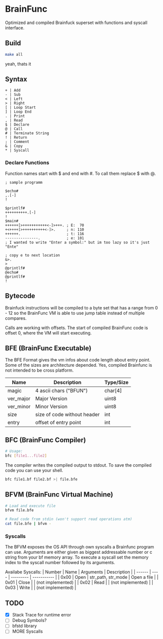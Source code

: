 # BrainFunc

Optimized and compiled Brainfuck superset with functions and syscall interface.


## Build

```sh
make all
```

yeah, thats it


## Syntax

```
+ | Add
- | Sub
< | Left
> | Right
[ | Loop Start
] | Loop End
. | Print
, | Read
$ | Declare
@ | Call
# | Terminate String
! | Return
; | Comment
& | Copy
* | Syscall
```


### Declare Functions

Function names start with $ and end with #.
To call them replace $ with @.

```bf
; sample programm

$echo#
,.[-]
!

$printlf#
++++++++++.[-]
!
$main#
++++++[>+++++++++++<-]>+++. ; E:  70
+<++++[>++++++++++<-]>.     ; n: 110
++++++.                     ; t: 116
---------------.            ; e: 101
; I wanted to write "Enter a symbol:" but im too lazy so it's just "Ente"

; copy e to next location
&>.
>
@printlf#
@echo#
@printlf#
!
```


## Bytecode

Brainfuck instructions will be compiled to a byte set that has a range from 0 - 12 so the BrainFunc VM is able to use jump table instead of multiple compares.

Calls are working with offsets. The start of compiled BrainFunc code is offset 0, where the VM will start executing. 


## BFE (BrainFunc Executable)

The BFE Format gives the vm infos about code length about entry point.
Some of the sizes are architecture depended. Yes, compiled Brainfunc is not intended to be cross platform.

| Name | Description | Type/Size |
|------|-------------|---------------|
| magic | 4 ascii chars ("BFUN") | char[4] |
| ver_major | Major Version | uint8 |
| ver_minor | Minor Version | uint8 |
| size | size of code without header | int |
| entry | offset of entry point | int |


## BFC (BrainFunc Compiler)

```sh
# Usage:
bfc [file1...file2]
```

The compiler writes the compiled output to stdout. To save the compiled code you can use your shell.

```sh
bfc file1.bf file2.bf >| file.bfe
```


## BFVM (BrainFunc Virtual Machine)

```sh
# Load and execute file
bfvm file.bfe

# Read code from stdin (won't support read operations atm)
cat file.bfe | bfvm -
```

### Syscalls

The BFVM exposes the OS API through own syscalls a Brainfunc program can use. Arguments are either given as biggest addressable number or c string from your bf memory array. To execute a syscall set the memory index to the syscall number followed by its arguments.

Availabe Syscalls:
| Number | Name | Arguments | Description |
| ------ | ---- | --------- | ----------- |
| 0x00 | Open | str_path, str_mode | Open a file |
| 0x01 | Close | | (not implemented) |
| 0x02 | Read |  | (not implemented) |
| 0x03 | Write |  | (not implemented) |  

## TODO
- [x] Stack Trace for runtime error
- [ ] Debug Symbols?
- [ ] bfstd library
- [ ] MORE Syscalls
